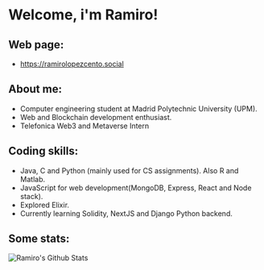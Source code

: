 # Welcome, i'm Ramiro!
## Web page:
* https://ramirolopezcento.social

## About me:


* Computer engineering student at Madrid Polytechnic University (UPM).
* Web and Blockchain development enthusiast.
* Telefonica Web3 and Metaverse Intern 

## Coding skills:

* Java, C and Python (mainly used for CS assignments). Also R and Matlab. 
* JavaScript for web development(MongoDB, Express, React and Node stack).
* Explored Elixir.
* Currently learning Solidity, NextJS and Django Python backend.

## Some stats:

![Ramiro's Github Stats](https://github-readme-stats.vercel.app/api?username=ramirolc02&bg_color=30,0ff1ce,904e95&title_color=fff&text_color=fff)
